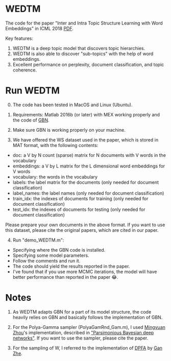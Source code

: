# WEDTM

The code for the paper "Inter and Intra Topic Structure Learning with Word Embeddings" in ICML 2018 [PDF](http://proceedings.mlr.press/v80/zhao18a/zhao18a.pdf).

Key features:

1. WEDTM is a deep topic model that discovers topic hierarchies. 
2. WEDTM is also able to discover "sub-topics" with the help of word embeddings.
3. Excellent performance on perplexity, document classification, and topic coherence.

# Run WEDTM

0. The code has been tested in MacOS and Linux (Ubuntu). 

1. Requirements: Matlab 2016b (or later) with MEX working properly and the code of [GBN](https://github.com/mingyuanzhou/GBN).

2. Make sure GBN is working properly on your machine. 

3. We have offered the WS dataset used in the paper, which is stored in MAT format, with the following contents:
- doc: a V by N count (sparse) matrix for N documents with V words in the vocabulary
- embeddings: a V by L matrix for the L dimensional word embeddings for V words
- vocabulary: the words in the vocabulary
- labels: the label matrix for the documents (only needed for document classification)
- label_names: the label names (only needed for document classification)
- train_idx: the indexes of documents for training (only needed for document classification)
- test_idx: the indexes of documents for testing (only needed for document classification)

Please prepare your own documents in the above format. If you want to use this dataset, please cite the original papers, which are cited in our paper.

4. Run "demo_WEDTM.m":
- Specifying where the GBN code is installed.
- Specifying some model parameters.
- Follow the comments and run it.
- The code should yield the results reported in the paper.
- I've found that if you use more MCMC iterations, the model will have better performance than reported in the paper 😂.

# Notes

1. As WEDTM adapts GBN for a part of its model structure, the code heavily relies on GBN and basically follows the implementation of GBN.

2. For the Polya-Gamma sampler (PolyaGamRnd_Gam.m), I used [Mingyuan Zhou](https://mingyuanzhou.github.io)'s implementation, described in  ["Parsimonious Bayesian deep networks"](https://arxiv.org/abs/1805.08719). If you want to use the sampler, please cite the paper. 

3. For the sampling of W, I referred to the implementation of [DPFA](https://github.com/zhegan27/dpfa_icml2015) by [Gan Zhe](https://zhegan27.github.io).
